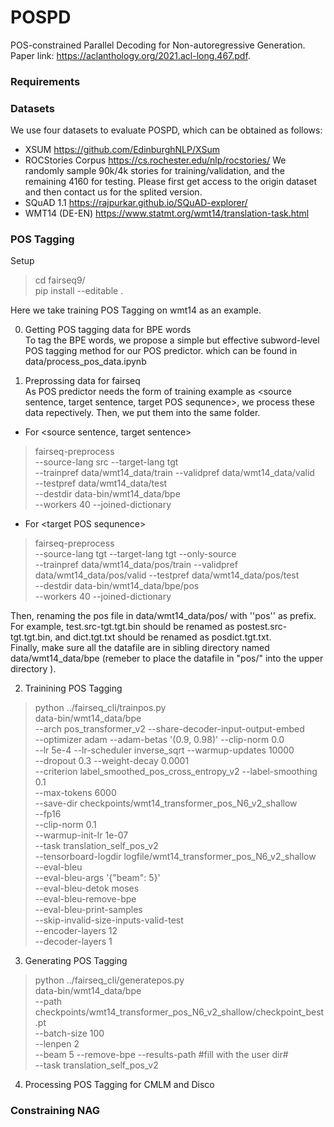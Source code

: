 # POSPD
POS-constrained Parallel Decoding for Non-autoregressive Generation. Paper link: https://aclanthology.org/2021.acl-long.467.pdf.  
### Requirements
### Datasets
We use four datasets to evaluate POSPD, which can be obtained as follows:
- XSUM https://github.com/EdinburghNLP/XSum
- ROCStories Corpus https://cs.rochester.edu/nlp/rocstories/ We randomly sample 90k/4k stories for training/validation,
and the remaining 4160 for testing. Please first get access to the origin dataset and then contact us for the splited version.
- SQuAD 1.1 https://rajpurkar.github.io/SQuAD-explorer/
- WMT14 (DE-EN) https://www.statmt.org/wmt14/translation-task.html
### POS Tagging
Setup
> cd fairseq9/  
> pip install --editable .  

Here we take training POS Tagging on wmt14 as an example. 

0. Getting POS tagging data for BPE words  
To tag the BPE words, we propose a simple but effective subword-level POS tagging method for our POS predictor. which can be found in data/process_pos_data.ipynb

1. Preprossing data for fairseq  
As POS predictor needs the form of training example as <source sentence, target sentence, target POS sequnence>, we process these data repectively. Then, we put them into the same folder.  
- For <source sentence, target sentence>
> fairseq-preprocess \
--source-lang src --target-lang tgt \
--trainpref data/wmt14_data/train --validpref data/wmt14_data/valid \
--testpref data/wmt14_data/test \
--destdir data-bin/wmt14_data/bpe \
--workers 40 --joined-dictionary  

- For \<target POS sequnence>    
> fairseq-preprocess \
   --source-lang tgt --target-lang tgt --only-source \
   --trainpref data/wmt14_data/pos/train --validpref data/wmt14_data/pos/valid --testpref data/wmt14_data/pos/test\
   --destdir data-bin/wmt14_data/bpe/pos \
   --workers 40 --joined-dictionary  
  
Then, renaming the pos file in data/wmt14_data/pos/ with ''pos'' as prefix. For example, test.src-tgt.tgt.bin should be renamed as postest.src-tgt.tgt.bin, and dict.tgt.txt should be renamed as posdict.tgt.txt.  
Finally, make sure all the datafile are in sibling directory named data/wmt14_data/bpe (remeber to place the datafile in "pos/" into the upper directory ).

2. Trainining POS Tagging  
> python ../fairseq_cli/trainpos.py \
   data-bin/wmt14_data/bpe \
   --arch pos_transformer_v2 --share-decoder-input-output-embed \
   --optimizer adam --adam-betas '(0.9, 0.98)' --clip-norm 0.0 \
   --lr 5e-4 --lr-scheduler inverse_sqrt --warmup-updates 10000 \
   --dropout 0.3 --weight-decay 0.0001 \
   --criterion label_smoothed_pos_cross_entropy_v2 --label-smoothing 0.1 \
   --max-tokens 6000 \
    --save-dir checkpoints/wmt14_transformer_pos_N6_v2_shallow\
    --fp16\
    --clip-norm 0.1 \
    --warmup-init-lr 1e-07 \
    --task translation_self_pos_v2\
    --tensorboard-logdir logfile/wmt14_transformer_pos_N6_v2_shallow\
   --eval-bleu \
   --eval-bleu-args '{"beam": 5}' \
   --eval-bleu-detok moses \
   --eval-bleu-remove-bpe \
   --eval-bleu-print-samples\
   --skip-invalid-size-inputs-valid-test \
   --encoder-layers 12 \
   --decoder-layers 1  
   
3. Generating POS Tagging
> python ../fairseq_cli/generatepos.py\
  data-bin/wmt14_data/bpe \
   --path checkpoints/wmt14_transformer_pos_N6_v2_shallow/checkpoint_best.pt \
   --batch-size 100 \
   --lenpen 2 \
   --beam 5 --remove-bpe --results-path #fill with the user dir# \
   --task translation_self_pos_v2
   
4. Processing POS Tagging for CMLM and Disco
   

### Constraining NAG
  
